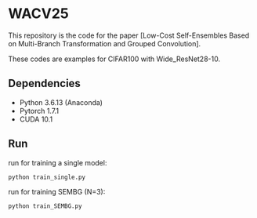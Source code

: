 # WACV25

This repository is the code for the paper [Low-Cost Self-Ensembles Based on Multi-Branch Transformation and Grouped Convolution].

These codes are examples for CIFAR100 with Wide_ResNet28-10.

## Dependencies

* Python 3.6.13 (Anaconda)
* Pytorch 1.7.1
* CUDA 10.1

## Run

run for training a single model:

```
python train_single.py
```

run for training SEMBG (N=3):

```
python train_SEMBG.py
```

